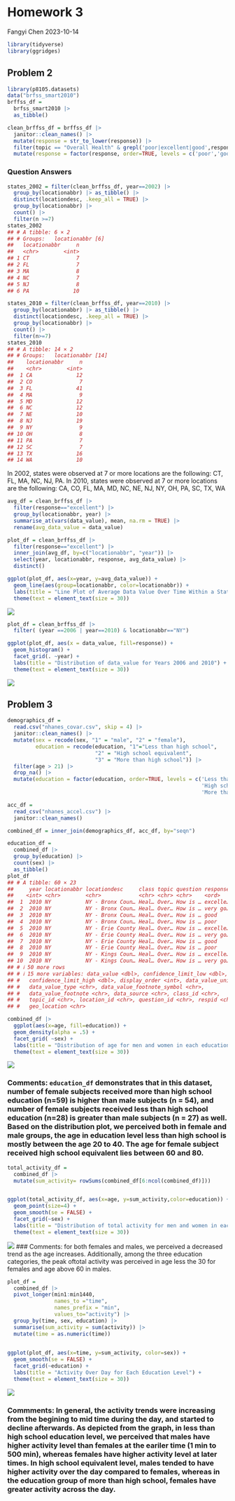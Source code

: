 Homework 3
================
Fangyi Chen
2023-10-14

``` r
library(tidyverse)
library(ggridges)
```

## Problem 2

``` r
library(p8105.datasets)
data("brfss_smart2010")
brffss_df = 
  brfss_smart2010 |> 
  as_tibble()
```

``` r
clean_brffss_df = brffss_df |>  
  janitor::clean_names() |>
  mutate(response = str_to_lower(response)) |> 
  filter(topic == "Overall Health" & grepl('poor|excellent|good',response)) |> 
  mutate(response = factor(response, order=TRUE, levels = c('poor','good', 'very good','excellent'))) 
```

### Question Answers

``` r
states_2002 = filter(clean_brffss_df, year==2002) |> 
  group_by(locationabbr) |> as_tibble() |> 
  distinct(locationdesc, .keep_all = TRUE) |> 
  group_by(locationabbr) |> 
  count() |>  
  filter(n >=7)
states_2002
## # A tibble: 6 × 2
## # Groups:   locationabbr [6]
##   locationabbr     n
##   <chr>        <int>
## 1 CT               7
## 2 FL               7
## 3 MA               8
## 4 NC               7
## 5 NJ               8
## 6 PA              10
```

``` r
states_2010 = filter(clean_brffss_df, year==2010) |> 
  group_by(locationabbr) |> as_tibble() |> 
  distinct(locationdesc, .keep_all = TRUE) |> 
  group_by(locationabbr) |> 
  count() |>  
  filter(n>=7)
states_2010
## # A tibble: 14 × 2
## # Groups:   locationabbr [14]
##    locationabbr     n
##    <chr>        <int>
##  1 CA              12
##  2 CO               7
##  3 FL              41
##  4 MA               9
##  5 MD              12
##  6 NC              12
##  7 NE              10
##  8 NJ              19
##  9 NY               9
## 10 OH               8
## 11 PA               7
## 12 SC               7
## 13 TX              16
## 14 WA              10
```

In 2002, states were observed at 7 or more locations are the following:
CT, FL, MA, NC, NJ, PA. In 2010, states were observed at 7 or more
locations are the following: CA, CO, FL, MA, MD, NC, NE, NJ, NY, OH, PA,
SC, TX, WA

``` r
avg_df = clean_brffss_df |>  
  filter(response=="excellent") |> 
  group_by(locationabbr, year) |> 
  summarise_at(vars(data_value), mean, na.rm = TRUE) |> 
  rename(avg_data_value = data_value)

plot_df = clean_brffss_df |> 
  filter(response=="excellent") |> 
  inner_join(avg_df, by=c("locationabbr", "year")) |> 
  select(year, locationabbr, response, avg_data_value) |> 
  distinct()
```

``` r
ggplot(plot_df, aes(x=year, y=avg_data_value)) + 
  geom_line(aes(group=locationabbr, color=locationabbr)) + 
  labs(title = "Line Plot of Average Data Value Over Time Within a State") +
  theme(text = element_text(size = 30))
```

![](p8105_hw3_fc2718_files/figure-gfm/spaghetti%20plot-1.png)<!-- -->

``` r
plot_df = clean_brffss_df |>
  filter( (year ==2006 | year==2010) & locationabbr=="NY")

ggplot(plot_df, aes(x = data_value, fill=response)) + 
  geom_histogram() + 
  facet_grid(. ~year) +
  labs(title = "Distribution of data_value for Years 2006 and 2010") +
  theme(text = element_text(size = 30)) 
```

![](p8105_hw3_fc2718_files/figure-gfm/Distribution%20of%20data_value-1.png)<!-- -->

## Problem 3

``` r
demographics_df = 
  read.csv("nhanes_covar.csv", skip = 4) |> 
  janitor::clean_names() |> 
  mutate(sex = recode(sex, "1" = "male", "2" = "female"),
         education = recode(education, "1"="Less than high school",
                            "2" = "High school equivalent",
                            "3" = "More than high school")) |> 
  filter(age > 21) |> 
  drop_na() |> 
  mutate(education = factor(education, order=TRUE, levels = c('Less than high school',
                                                              'High school equivalent', 
                                                              'More than high school')))

acc_df = 
  read_csv("nhanes_accel.csv") |> 
  janitor::clean_names()

combined_df = inner_join(demographics_df, acc_df, by="seqn")
```

``` r
education_df = 
  combined_df |>
  group_by(education) |> 
  count(sex) |> 
  as_tibble()
plot_df
## # A tibble: 60 × 23
##     year locationabbr locationdesc     class topic question response sample_size
##    <int> <chr>        <chr>            <chr> <chr> <chr>    <ord>          <int>
##  1  2010 NY           NY - Bronx Coun… Heal… Over… How is … excelle…          61
##  2  2010 NY           NY - Bronx Coun… Heal… Over… How is … very go…         105
##  3  2010 NY           NY - Bronx Coun… Heal… Over… How is … good             151
##  4  2010 NY           NY - Bronx Coun… Heal… Over… How is … poor              31
##  5  2010 NY           NY - Erie County Heal… Over… How is … excelle…          69
##  6  2010 NY           NY - Erie County Heal… Over… How is … very go…         169
##  7  2010 NY           NY - Erie County Heal… Over… How is … good             154
##  8  2010 NY           NY - Erie County Heal… Over… How is … poor              16
##  9  2010 NY           NY - Kings Coun… Heal… Over… How is … excelle…         176
## 10  2010 NY           NY - Kings Coun… Heal… Over… How is … very go…         246
## # ℹ 50 more rows
## # ℹ 15 more variables: data_value <dbl>, confidence_limit_low <dbl>,
## #   confidence_limit_high <dbl>, display_order <int>, data_value_unit <chr>,
## #   data_value_type <chr>, data_value_footnote_symbol <chr>,
## #   data_value_footnote <chr>, data_source <chr>, class_id <chr>,
## #   topic_id <chr>, location_id <chr>, question_id <chr>, respid <chr>,
## #   geo_location <chr>
```

``` r
combined_df |> 
  ggplot(aes(x=age, fill=education)) +
  geom_density(alpha = .5) + 
  facet_grid( ~sex) +
  labs(title = "Distribution of age for men and women in each education category") +
  theme(text = element_text(size = 30)) 
```

![](p8105_hw3_fc2718_files/figure-gfm/age%20distribution%20for%20men%20and%20women%20in%20each%20education%20category-1.png)<!-- -->

### Comments: `education_df` demonstrates that in this dataset, number of female subjects received more than high school education (n=59) is higher than male subjects (n = 54), and number of female subjects received less than high school education (n=28) is greater than male subjects (n = 27) as well. Based on the distribution plot, we perceived both in female and male groups, the age in education level less than high school is mostly between the age 20 to 40. The age for female subject received high school equivalent lies between 60 and 80.

``` r
total_activity_df = 
  combined_df |> 
  mutate(sum_activity= rowSums(combined_df[6:ncol(combined_df)]))


ggplot(total_activity_df, aes(x=age, y=sum_activity,color=education)) +
  geom_point(size=4) +
  geom_smooth(se = FALSE) +
  facet_grid(~sex) +
  labs(title = "Distribution of total activity for men and women in each education category") +
  theme(text = element_text(size = 30)) 
```

![](p8105_hw3_fc2718_files/figure-gfm/plot%20total%20activity-1.png)<!-- -->
\### Comments: for both females and males, we perceived a decreased
trend as the age increases. Additionally, among the three education
categories, the peak oftotal activity was perceived in age less the 30
for females and age above 60 in males.

``` r
plot_df =
  combined_df |> 
  pivot_longer(min1:min1440, 
               names_to ="time",
               names_prefix = "min", 
               values_to="activity") |> 
  group_by(time, sex, education) |> 
  summarise(sum_activity = sum(activity)) |> 
  mutate(time = as.numeric(time))
  
```

``` r
ggplot(plot_df, aes(x=time, y=sum_activity, color=sex)) +
  geom_smooth(se = FALSE) +
  facet_grid(~education) +
  labs(title = "Activity Over Day for Each Education Level") +
  theme(text = element_text(size = 30)) 
```

![](p8105_hw3_fc2718_files/figure-gfm/visualization%20of%20activity%20over%20day-1.png)<!-- -->

### Commments: In general, the activity trends were increasing from the begining to mid time during the day, and started to decline afterwards. As depicted from the graph, in less than high school education level, we perceived that males have higher activity level than females at the eariler time (1 min to 500 min), whereas females have higher activity level at later times. In high school equivalent level, males tended to have higher activity over the day compared to females, whereas in the education group of more than high school, females have greater activity across the day.
